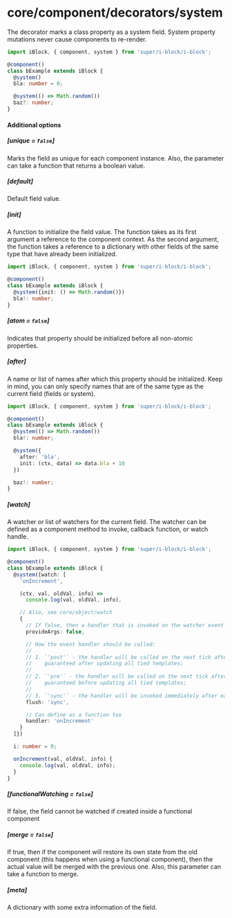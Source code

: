 # core/component/decorators/system

The decorator marks a class property as a system field.
System property mutations never cause components to re-render.

```typescript
import iBlock, { component, system } from 'super/i-block/i-block';

@component()
class bExample extends iBlock {
  @system()
  bla: number = 0;

  @system(() => Math.random())
  baz?: number;
}
```

#### Additional options

##### [unique = `false`]

Marks the field as unique for each component instance.
Also, the parameter can take a function that returns a boolean value.

##### [default]

Default field value.

##### [init]

A function to initialize the field value.
The function takes as its first argument a reference to the component context.
As the second argument, the function takes a reference to a dictionary with other fields of the same type that
have already been initialized.

```typescript
import iBlock, { component, system } from 'super/i-block/i-block';

@component()
class bExample extends iBlock {
  @system({init: () => Math.random()})
  bla!: number;
}
```

##### [atom = `false`]

Indicates that property should be initialized before all non-atomic properties.

##### [after]

A name or list of names after which this property should be initialized.
Keep in mind, you can only specify names that are of the same type as the current field (fields or system).

```typescript
import iBlock, { component, system } from 'super/i-block/i-block';

@component()
class bExample extends iBlock {
  @system(() => Math.random())
  bla!: number;

  @system({
    after: 'bla',
    init: (ctx, data) => data.bla + 10
  })

  baz!: number;
}
```

##### [watch]

A watcher or list of watchers for the current field.
The watcher can be defined as a component method to invoke, callback function, or watch handle.

```typescript
import iBlock, { component, system } from 'super/i-block/i-block';

@component()
class bExample extends iBlock {
  @system({watch: [
    'onIncrement',

    (ctx, val, oldVal, info) =>
      console.log(val, oldVal, info),

    // Also, see core/object/watch
    {
      // If false, then a handler that is invoked on the watcher event does not take any arguments from the event
      provideArgs: false,

      // How the event handler should be called:
      //
      // 1. `'post'` - the handler will be called on the next tick after the mutation and
      //    guaranteed after updating all tied templates;
      //
      // 2. `'pre'` - the handler will be called on the next tick after the mutation and
      //    guaranteed before updating all tied templates;
      //
      // 3. `'sync'` - the handler will be invoked immediately after each mutation.
      flush: 'sync',

      // Can define as a function too
      handler: 'onIncrement'
    }
  ]})

  i: number = 0;

  onIncrement(val, oldVal, info) {
    console.log(val, oldVal, info);
  }
}
```

##### [functionalWatching = `false`]

If false, the field cannot be watched if created inside a functional component

##### [merge = `false`]

If true, then if the component will restore its own state from the old component
(this happens when using a functional component), then the actual value will be merged with the previous one.
Also, this parameter can take a function to merge.

##### [meta]

A dictionary with some extra information of the field.
